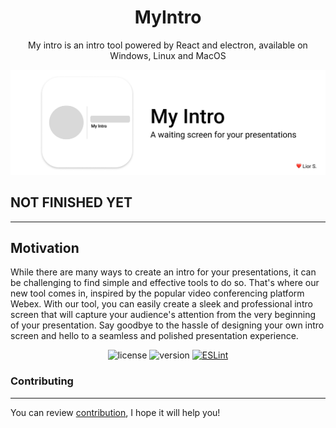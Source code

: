 <!-- <div align="center">
   <h1>MyIntro</h1>
   <p>
        Intro tool powered by React and electron, available on Windows, Linux and MacOS.
        NOT FINISHED YET
    </p>
</div> -->

<div align="center">
   <h1><b>MyIntro</b></h1>
   <p>
        My intro is an intro tool powered by React and electron, available on Windows, Linux and MacOS
    </p>
</div>

![logo](./images/Header.png)

## NOT FINISHED YET

---

## Motivation

While there are many ways to create an intro for your presentations, it can be challenging to find simple and effective tools to do so. That's where our new tool comes in, inspired by the popular video conferencing platform Webex. With our tool, you can easily create a sleek and professional intro screen that will capture your audience's attention from the very beginning of your presentation. Say goodbye to the hassle of designing your own intro screen and hello to a seamless and polished presentation experience.

<div align="center">

![license](https://img.shields.io/badge/LICENSE-MIT-green?style=flat-square)
![version](https://img.shields.io/badge/%20VERSION-%200.2-green?style=flat-square)
[![ESLint](https://github.com/DeveloperCron/MyIntro/actions/workflows/eslint.yml/badge.svg)](https://github.com/DeveloperCron/MyIntro/actions/workflows/eslint.yml)

</div>

### Contributing

---

You can review [contribution](/CONTRIBUTING.md), I hope it will help you!
